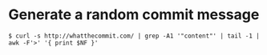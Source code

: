 # Generate a random commit message

    $ curl -s http://whatthecommit.com/ | grep -A1 '"content"' | tail -1 | awk -F'>' '{ print $NF }'
